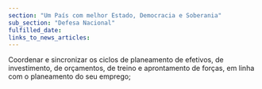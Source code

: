 ```yaml
---
section: "Um País com melhor Estado, Democracia e Soberania"
sub_section: "Defesa Nacional"
fulfilled_date:
links_to_news_articles:
---
```


Coordenar e sincronizar os ciclos de planeamento de efetivos, de investimento, de orçamentos, de treino e aprontamento de forças, em linha com o planeamento do seu emprego;